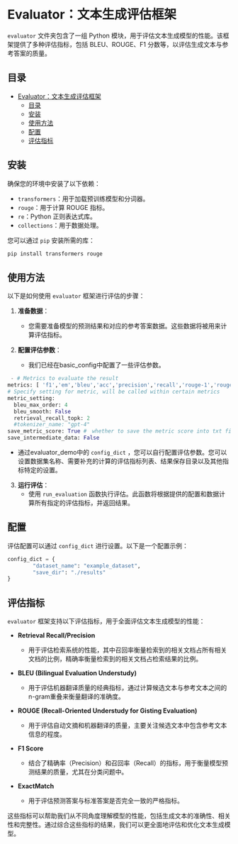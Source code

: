 # Evaluator：文本生成评估框架

`evaluator` 文件夹包含了一组 Python 模块，用于评估文本生成模型的性能。该框架提供了多种评估指标，包括 BLEU、ROUGE、F1 分数等，以评估生成文本与参考答案的质量。

## 目录

- [Evaluator：文本生成评估框架](#evaluator文本生成评估框架)
  - [目录](#目录)
  - [安装](#安装)
  - [使用方法](#使用方法)
  - [配置](#配置)
  - [评估指标](#评估指标)

## 安装

确保您的环境中安装了以下依赖：

- `transformers`：用于加载预训练模型和分词器。
- `rouge`：用于计算 ROUGE 指标。
- `re`：Python 正则表达式库。
- `collections`：用于数据处理。

您可以通过 `pip` 安装所需的库：

```bash
pip install transformers rouge
```
## 使用方法

以下是如何使用 `evaluator` 框架进行评估的步骤：

1. **准备数据**：
   - 您需要准备模型的预测结果和对应的参考答案数据。这些数据将被用来计算评估指标。

2. **配置评估参数**：
   - 我们已经在basic_config中配置了一些评估参数。
```python
 - # Metrics to evaluate the result
metrics: [ 'f1','em','bleu','acc','precision','recall','rouge-1','rouge-2','rouge-l','retrieval_recall','retrieval_precision']
# Specify setting for metric, will be called within certain metrics
metric_setting:
  bleu_max_order: 4
  bleu_smooth: False
  retrieval_recall_topk: 2
  #tokenizer_name: "gpt-4"
save_metric_score: True #　whether to save the metric score into txt file
save_intermediate_data: False
```
   - 通过evaluator_demo中的 `config_dict` ，您可以自行配置评估参数。您可以设置数据集名称、需要补充的计算的评估指标列表、结果保存目录以及其他指标特定的设置。

3. **运行评估**：
   - 使用 `run_evaluation` 函数执行评估。此函数将根据提供的配置和数据计算所有指定的评估指标，并返回结果。

## 配置

评估配置可以通过 `config_dict` 进行设置。以下是一个配置示例：

```python
config_dict = {
        "dataset_name": "example_dataset",
        "save_dir": "./results"
}
```

## 评估指标

`evaluator` 框架支持以下评估指标，用于全面评估文本生成模型的性能：

- **Retrieval Recall/Precision**
  - 用于评估检索系统的性能，其中召回率衡量检索到的相关文档占所有相关文档的比例，精确率衡量检索到的相关文档占检索结果的比例。

- **BLEU (Bilingual Evaluation Understudy)**
  - 用于评估机器翻译质量的经典指标，通过计算候选文本与参考文本之间的n-gram重叠来衡量翻译的准确度。

- **ROUGE (Recall-Oriented Understudy for Gisting Evaluation)**
  - 用于评估自动文摘和机器翻译的质量，主要关注候选文本中包含参考文本信息的程度。

- **F1 Score**
  - 结合了精确率（Precision）和召回率（Recall）的指标，用于衡量模型预测结果的质量，尤其在分类问题中。

- **ExactMatch**
  - 用于评估预测答案与标准答案是否完全一致的严格指标。


这些指标可以帮助我们从不同角度理解模型的性能，包括生成文本的准确性、相关性和完整性。通过综合这些指标的结果，我们可以更全面地评估和优化文本生成模型。